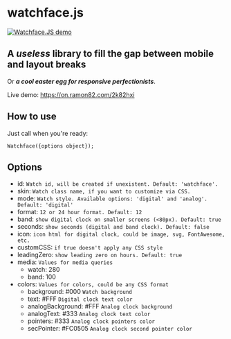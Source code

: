 # watchface.js

[![Watchface.JS demo](https://raw.githubusercontent.com/ramon82/watchface.js/master/preview.gif)](https://on.ramon82.com/2k82hxi)

## A *useless* library to fill the gap between mobile and layout breaks
Or ***a cool easter egg for responsive perfectionists***. 

Live demo: https://on.ramon82.com/2k82hxi

## How to use
Just call when you're ready: 

	Watchface({options object});

## Options
* id: `Watch id, will be created if unexistent. Default: 'watchface'.`
* skin: `Watch class name, if you want to customize via CSS.`
* mode: `Watch style. Available options: 'digital' and 'analog'. Default: 'digital'`
* format: `12 or 24 hour format. Default: 12`
* band: `show digital clock on smaller screens (<80px). Default: true`
* seconds: `show seconds (digital and band clock). Default: false`
* icon: `icon html for digital clock, could be image, svg, FontAwesome, etc.`
* customCSS: `if true doesn't apply any CSS style`
* leadingZero: `show leading zero on hours. Default: true`
* media: `Values for media queries`
    - watch: 280
    - band: 100
* colors: `Values for colors, could be any CSS format`
    - background: #000 `Watch background`
    - text: #FFF `Digital clock text color`
    - analogBackground: #FFF `Analog clock background`
    - analogText: #333 `Analog clock text color`
    - pointers: #333 `Analog clock pointers color`
    - secPointer: #FC0505 `Analog clock second pointer color`

